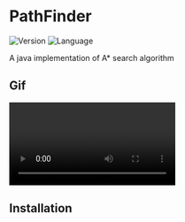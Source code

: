 # PathFinder

![Version](https://img.shields.io/badge/Version-0.1.0-brightgreen)
![Language](https://img.shields.io/badge/Language-Java-blue)

A java implementation of A* search algorithm

## Gif
![](https://github.com/FrancescoLindiner/PathFinder/tree/master/media/gif/example1.mp4)

## Installation
